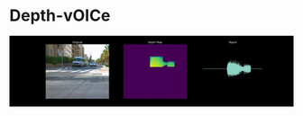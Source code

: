 # Depth-vOICe

![](https://github.com/statix531441/Depth-vOICe/blob/main/outputs/car2cam/video.gif)
